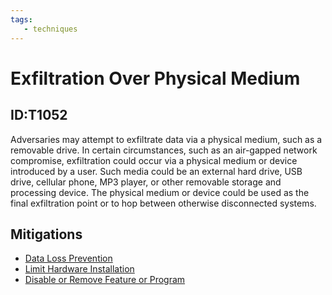 ```yaml
---
tags:
   - techniques
---
```

# Exfiltration Over Physical Medium
## ID:T1052
Adversaries may attempt to exfiltrate data via a physical medium, such as a removable drive. In certain circumstances, such as an air-gapped network compromise, exfiltration could occur via a physical medium or device introduced by a user. Such media could be an external hard drive, USB drive, cellular phone, MP3 player, or other removable storage and processing device. The physical medium or device could be used as the final exfiltration point or to hop between otherwise disconnected systems.
## Mitigations
* [Data Loss Prevention](mitigations/M1057)
* [Limit Hardware Installation](mitigations/M1034)
* [Disable or Remove Feature or Program](mitigations/M1042)
